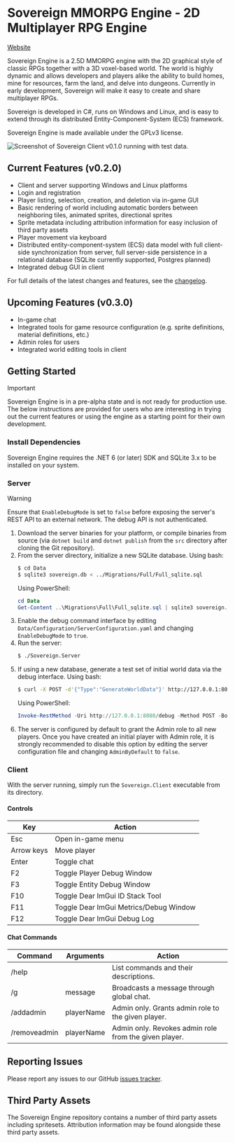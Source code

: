 # Sovereign MMORPG Engine - 2D Multiplayer RPG Engine

[Website](https://sovereignengine.com)

Sovereign Engine is a 2.5D MMORPG engine with the 2D graphical style of classic RPGs
together with a 3D voxel-based world. The world is highly dynamic and allows
developers and players alike the ability to build homes, mine for resources, farm the
land, and delve into dungeons. Currently in early development, Sovereign will make it easy to
create and share multiplayer RPGs.

Sovereign is developed in C#, runs on Windows and Linux, and is easy to
extend through its distributed Entity-Component-System (ECS) framework.

Sovereign Engine is made available under the GPLv3 license.

![Screenshot of Sovereign Client v0.1.0 running with test data.](screenshot.png)

## Current Features (v0.2.0)

* Client and server supporting Windows and Linux platforms
* Login and registration
* Player listing, selection, creation, and deletion via in-game GUI
* Basic rendering of world including automatic borders between neighboring tiles, animated
  sprites, directional sprites
* Sprite metadata including attribution information for easy inclusion of third party
  assets
* Player movement via keyboard
* Distributed entity-component-system (ECS) data model with full client-side synchronization from
  server, full server-side persistence in a relational database (SQLite currently supported,
  Postgres planned)
* Integrated debug GUI in client

For full details of the latest changes and features, see the [changelog](CHANGELOG.md).

## Upcoming Features (v0.3.0)

* In-game chat
* Integrated tools for game resource configuration (e.g. sprite definitions, material definitions, etc.)
* Admin roles for users
* Integrated world editing tools in client

## Getting Started

> [!IMPORTANT]
> Sovereign Engine is in a pre-alpha state and is not ready for production use.
> The below instructions are provided for users who are interesting in trying out the
> current features or using the engine as a starting point for their own development.

### Install Dependencies

Sovereign Engine requires the .NET 6 (or later) SDK and SQLite 3.x to be
installed on your system.

### Server

> [!WARNING]
> Ensure that `EnableDebugMode` is set to `false` before exposing the
> server's REST API to an external network. The debug API is not authenticated.

1. Download the server binaries for your platform, or compile binaries from source (via
   `dotnet build` and `dotnet publish` from the `src` directory after cloning the Git repository).
2. From the server directory, initialize a new SQLite database. Using bash:
   ```bash
   $ cd Data
   $ sqlite3 sovereign.db < ../Migrations/Full/Full_sqlite.sql
   ```
   Using PowerShell:
   ```powershell
   cd Data
   Get-Content ..\Migrations\Full\Full_sqlite.sql | sqlite3 sovereign.db
   ```
3. Enable the debug command interface by editing `Data/Configuration/ServerConfiguration.yaml`
   and changing `EnableDebugMode` to `true`.
4. Run the server:
   ```bash
   $ ./Sovereign.Server
   ```
5. If using a new database, generate a test set of initial world data via the debug interface. Using bash:
   ```bash
   $ curl -X POST -d'{"Type":"GenerateWorldData"}' http://127.0.0.1:8080/debug
   ```
   Using PowerShell:
   ```powershell
   Invoke-RestMethod -Uri http://127.0.0.1:8080/debug -Method POST -Body '{"Type": "GenerateWorldData"}'
   ```
6. The server is configured by default to grant the Admin role to all new players. Once you have created
   an initial player with Admin role, it is strongly recommended to disable this option by editing
   the server configuration file and changing `AdminByDefault` to `false`.

### Client

With the server running, simply run the `Sovereign.Client` executable from its directory.

#### Controls

| Key        | Action                                 |
|------------|----------------------------------------|
| Esc        | Open in-game menu                      |
| Arrow keys | Move player                            |
| Enter      | Toggle chat                            |
| F2         | Toggle Player Debug Window             |
| F3         | Toggle Entity Debug Window             |
| F10        | Toggle Dear ImGui ID Stack Tool        |
| F11        | Toggle Dear ImGui Metrics/Debug Window |
| F12        | Toggle Dear ImGui Debug Log            |

#### Chat Commands

| Command      | Arguments  | Action                                                |
|--------------|------------|-------------------------------------------------------|
| /help        |            | List commands and their descriptions.                 |
| /g           | message    | Broadcasts a message through global chat.             |
| /addadmin    | playerName | Admin only. Grants admin role to the given player.    |
| /removeadmin | playerName | Admin only. Revokes admin role from the given player. |

## Reporting Issues

Please report any issues to our GitHub [issues tracker](https://github.com/opticfluorine/sovereign/issues).

## Third Party Assets

The Sovereign Engine repository contains a number of third party assets
including spritesets. Attribution information may be found alongside these third party
assets.

